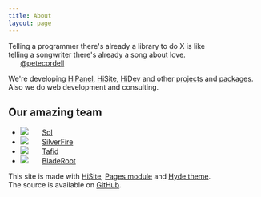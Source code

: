 ```yaml
---
title: About
layout: page
---
```


<p class="message">
Telling a programmer there's already a library to do X is like<br>
telling a songwriter there's already a song about love.<br>
&nbsp;&nbsp;&nbsp;&nbsp;&nbsp;&nbsp;<a href="https://twitter.com/petecordell">@petecordell</a>
</p>

We're developing [HiPanel], [HiSite], [HiDev] and other [projects] and [packages].<br>
Also we do web development and consulting.

## Our amazing team

<style>
    .content UL LI IMG {
        display: inline;
        position: absolute;
        border-radius: 50%;
    }
</style>

 * ![](https://www.gravatar.com/avatar/5d6a470297e96c56d5e3ff2dc8f4bfff?s=30) &nbsp; &nbsp; &nbsp; [Sol]
 * ![](https://www.gravatar.com/avatar/8b747753db4f65105f953f35b4a18ea2?s=28) &nbsp; &nbsp; &nbsp; [SilverFire]
 * ![](https://www.gravatar.com/avatar/6e1a4bdd2e3e785a0ef9607d74d03cf8?s=28) &nbsp; &nbsp; &nbsp; [Tafid]
 * ![](https://www.gravatar.com/avatar/16732062a5bbea2c0d74d4238c7fde1c?s=28) &nbsp; &nbsp; &nbsp; [BladeRoot]

This site is made with [HiSite], [Pages module] and [Hyde theme].<br>
The source is available on [GitHub](https://github.com/hiqdev/hiqdev.com-core).

[projects]:     https://hiqdev.com/pages/projects
[packages]:     https://hiqdev.com/pages/packages
[HiPanel]:      /packages/hipanel/
[HiDev]:        /packages/hidev/
[HiSite]:       /packages/hisite/
[Hyde theme]:   /packages/yii2-theme-hyde/
[Pages module]: /packages/yii2-module-pages/
[Sol]:          https://github.com/hiqsol
[SilverFire]:   https://github.com/SilverFire
[Tafid]:        https://github.com/tafid
[BladeRoot]:    https://github.com/bladeroot
